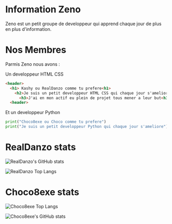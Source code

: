 # Information Zeno
Zeno est un petit groupe de developpeur qui apprend chaque 
jour de plus en plus d'information.

# Nos Membres 
Parmis Zeno nous avons : 

Un developpeur HTML CSS
```html
<header>
  <h1> Kashy ou RealDanzo comme tu prefere<h1>
    <h2>Je suis un petit developpeur HTML CSS qui chaque jour s'ameliore<h2>
      <h3>J'ai en mon actif eu plein de projet tous mener a leur but<h3>
  <header>
```

Et un developpeur Python
```Python
print("Choco8exe ou Choco comme tu prefere")
print("Je suis un petit developpeur Python qui chaque jour s'ameliore")
```



# RealDanzo stats 

![RealDanzo's GitHub stats](https://github-readme-stats.vercel.app/api?username=RealDanzo&hide=contribs,prs)

![RealDanzo Top Langs](https://github-readme-stats.vercel.app/api/top-langs/?username=RealDanzo&theme=tokyonight)


# Choco8exe stats

![Choco8exe Top Langs](https://github-readme-stats.vercel.app/api/top-langs/?username=Choco8exe&theme=tokyonight)

![Choco8exe's GitHub stats](https://github-readme-stats.vercel.app/api?username=Choco8exe&hide=contribs,prs)
